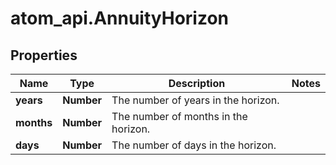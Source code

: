 # atom_api.AnnuityHorizon

## Properties
Name | Type | Description | Notes
------------ | ------------- | ------------- | -------------
**years** | **Number** | The number of years in the horizon. | 
**months** | **Number** | The number of months in the horizon. | 
**days** | **Number** | The number of days in the horizon. | 


